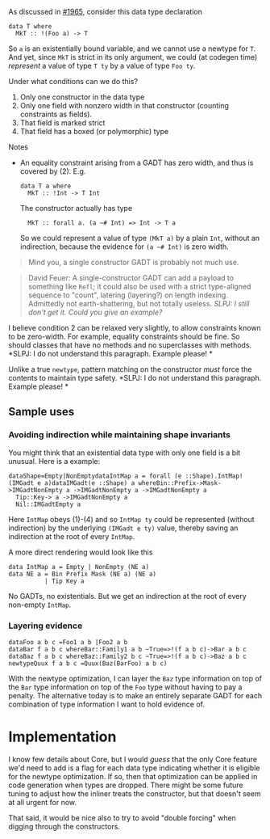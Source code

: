 
As discussed in [ \#1965](https://ghc.haskell.org/trac/ghc/ticket/1965), consider this data type declaration

```wiki
data T where
  MkT :: !(Foo a) -> T
```


So `a` is an existentially bound variable, and we cannot use a newtype for `T`.  And yet, since `MkT` is strict in its only argument, we could (at codegen time) *represent* a value of type `T ty` by a value of type `Foo ty`.  


Under what conditions can we do this? 

1. Only one constructor in the data type
1. Only one field with nonzero width in that constructor (counting constraints as fields).
1. That field is marked strict
1. That field has a boxed (or polymorphic) type


Notes

- An equality constraint arising from a GADT has zero width, and thus is covered by (2).  E.g.

  ```wiki
  data T a where
    MkT :: !Int -> T Int
  ```

  The constructor actually has type

  ```wiki
    MkT :: forall a. (a ~# Int) => Int -> T a
  ```

  So we could represent a value of type `(MkT a)` by a plain `Int`, without an indirection, because the evidence for `(a ~# Int)` is zero width.

>
> Mind you, a single constructor GADT is probably not much use.

>
> David Feuer: A single-constructor GADT can add a payload to something like `Refl`; it could also be used with a strict type-aligned sequence to "count", latering (layering?) on length indexing. Admittedly not earth-shattering, but not totally useless. *SLPJ: I still don't get it.  Could you give an example?*


I believe condition 2 can be relaxed very slightly, to allow constraints known to be zero-width. For example, equality constraints should be fine. So should classes that have no methods and no superclasses with methods.  *SLPJ: I do not understand this paragraph.  Example please! *


Unlike a true `newtype`, pattern matching on the constructor *must* force the contents to maintain type safety. *SLPJ: I do not understand this paragraph.  Example please! *

## Sample uses

### Avoiding indirection while maintaining shape invariants


You might think that an existential data type with only one field is a bit unusual.  Here is a example:

```
dataShape=Empty|NonEmptydataIntMap a = forall (e ::Shape).IntMap!(IMGadt e a)dataIMGadt(e ::Shape) a whereBin::Prefix->Mask->IMGadtNonEmpty a ->IMGadtNonEmpty a ->IMGadtNonEmpty a
  Tip::Key-> a ->IMGadtNonEmpty a
  Nil::IMGadtEmpty a
```


Here `IntMap` obeys (1)-(4) and so `IntMap ty` could be represented (without indirection) by the underlying `(IMGadt e ty)` value, thereby saving an indirection at the root of every `IntMap`.


A more direct rendering would look like this

```wiki
data IntMap a = Empty | NonEmpty (NE a)
data NE a = Bin Prefix Mask (NE a) (NE a)
          | Tip Key a
```


No GADTs, no existentials.  But we get an indirection at the root of every non-empty `IntMap`.

### Layering evidence

```
dataFoo a b c =Foo1 a b |Foo2 a b
dataBar f a b c whereBar::Family1 a b ~True=>!(f a b c)->Bar a b c
dataBaz f a b c whereBaz::Family2 b c ~True=>!(f a b c)->Baz a b c
newtypeQuux f a b c =Quux(Baz(BarFoo) a b c)
```


With the newtype optimization, I can layer the `Baz` type information on top of the `Bar` type information on top of the `Foo` type without having to pay a penalty. The alternative today is to make an entirely separate GADT for each combination of type information I want to hold evidence of.

# Implementation


I know few details about Core, but I would *guess* that the only Core feature we'd need to add is a flag for each data type indicating whether it is eligible for the newtype optimization. If so, then that optimization can be applied in code generation when types are dropped. There might be some future tuning to adjust how the inliner treats the constructor, but that doesn't seem at all urgent for now.


That said, it would be nice also to try to avoid "double forcing" when digging through the constructors. 
